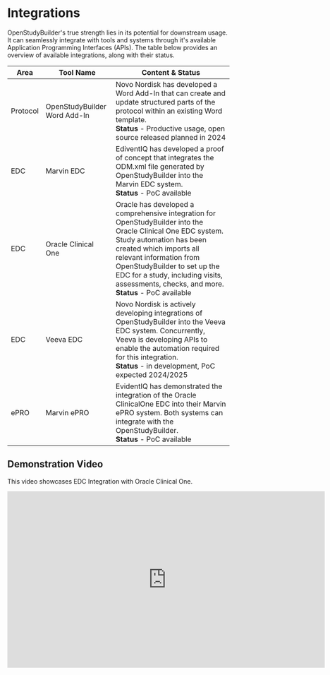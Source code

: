 # Integrations

OpenStudyBuilder's true strength lies in its potential for downstream usage. It can seamlessly integrate with tools and systems through it's available Application Programming Interfaces (APIs). The table below provides an overview of available integrations, along with their status. 

Area | Tool Name | Content & Status
-- | -- | --
Protocol | OpenStudyBuilder Word Add-In | Novo Nordisk has developed a Word Add-In that can create and update structured parts of the protocol within an existing Word template.<br>**Status** - Productive usage, open source released planned in 2024
EDC | Marvin EDC | EdiventIQ has developed a proof of concept that integrates the ODM.xml file generated by OpenStudyBuilder into the Marvin EDC system.<br>**Status** - PoC available
EDC | Oracle Clinical One | Oracle has developed a comprehensive integration for OpenStudyBuilder into the Oracle Clinical One EDC system. Study automation has been created which imports all relevant information from OpenStudyBuilder to set up the EDC for a study, including visits, assessments, checks, and more.<br>**Status** - PoC available
EDC | Veeva EDC | Novo Nordisk is actively developing integrations of OpenStudyBuilder into the Veeva EDC system. Concurrently, Veeva is developing APIs to enable the automation required for this integration.<br>**Status** - in development, PoC expected 2024/2025
ePRO | Marvin ePRO | EvidentIQ has demonstrated the integration of the Oracle ClinicalOne EDC into their Marvin ePRO system. Both systems can integrate with the OpenStudyBuilder.<br>**Status** - PoC available

## Demonstration Video

This video showcases EDC Integration with Oracle Clinical One.

<iframe
  title="Intelligent Study Build - Oracle integration with OpenStudyBuilder"
  width=720
  height=400
  src="https://www.youtube-nocookie.com/embed/4-33kqSTdeY"
  frameBorder="0"
  allow="accelerometer; encrypted-media; gyroscope; picture-in-picture"
  allowFullScreen
></iframe>